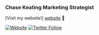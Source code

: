### Chase Keating Marketing Strategist 

[Visit my website!] [website] 👋

[![Website](https://img.shields.io/website?label=voxdigital.ca&style=for-the-badge&url=https%3A%2F%2Fvoxdigital.ca)](https://voxdigital.ca)
[![Twitter Follow](https://img.shields.io/twitter/follow/voxdigitalyyc?color=1DA1F2&logo=twitter&style=for-the-badge)](https://twitter.com/intent/follow?original_referer=https%3A%2F%2Fgithub.com%2Fvoxdigitalyyc&screen_name=voxdigitalyyc)


[website]: https://voxdigital.ca
[twitter]: https://twitter.com/voxdigitalyyc
[instagram]: https://instagram.com/chasekeating
